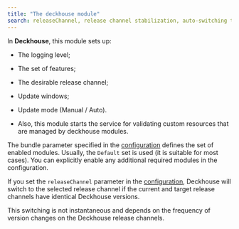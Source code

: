 ```yaml
---
title: "The deckhouse module"
search: releaseChannel, release channel stabilization, auto-switching the release channel
---
```


In **Deckhouse**, this module sets up:
- The logging level;
- The set of features;
- The desirable release channel;
- Update windows;
- Update mode (Manual / Auto).

- Also, this module starts the service for validating custom resources that are managed by deckhouse modules.

The bundle parameter specified in the [configuration](configuration.html) defines the set of enabled modules. Usually, the `Default` set is used (it is suitable for most cases). You can explicitly enable any additional required modules in the configuration.

If you set the `releaseChannel` parameter in the [configuration](configuration.html), Deckhouse will switch to the selected release channel if the current and target release channels have identical Deckhouse versions.

This switching is not instantaneous and depends on the frequency of version changes on the Deckhouse release channels.
